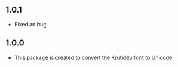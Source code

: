 ## 1.0.1
* Fixed an bug

## 1.0.0

* This package is created to convert the Krutidev font to Unicode 
